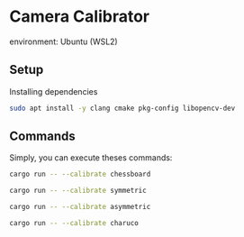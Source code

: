 # Camera Calibrator

environment: Ubuntu (WSL2)

## Setup

Installing dependencies

```bash
sudo apt install -y clang cmake pkg-config libopencv-dev
```

## Commands

Simply, you can execute theses commands:

```bash
cargo run -- --calibrate chessboard
```

```bash
cargo run -- --calibrate symmetric
```

```bash
cargo run -- --calibrate asymmetric
```

```bash
cargo run -- --calibrate charuco
```
